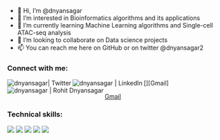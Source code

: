 - 👋 Hi, I’m @dnyansagar
- 👀 I’m interested in Bioinformatics algorithms and its applications
- 🌱 I’m currently learning Machine Learning algorithms and Single-cell ATAC-seq analysis
- 💞️ I’m looking to collaborate on Data science projects
- 📫 You can reach me here on GitHub or on twitter @dnyansagar2

### Connect with me:


[<img align="left" alt="dnyansagar| Twitter"  src="https://img.shields.io/badge/Twitter-1DA1F2?style=for-the-badge&logo=twitter&logoColor=white" />][twitter]
[<img align="left" alt="dnyansagar | LinkedIn"  src="https://img.shields.io/badge/LinkedIn-0077B5?style=for-the-badge&logo=linkedin&logoColor=white" />][linkedin]
[<img align="left" alt="dnyansagar | Rohit Dnyansagar"  src="https://img.shields.io/badge/Gmail-D14836?style=for-the-badge&logo=gmail&logoColor=white" />][Gmail]

[twitter]: https://twitter.com/dnyansagar2
[linkedin]: https://www.linkedin.com/in/rohit-dnyansagar
[Gmail](mailto:rohit.dnyansagar@gmail.com)

### Technical skills:
![](https://img.shields.io/badge/Python-FFD43B?style=for-the-badge&logo=python&logoColor=darkgreen)
![](https://img.shields.io/badge/Jupyter-F37626.svg?&style=for-the-badge&logo=Jupyter&logoColor=white)
![](https://img.shields.io/badge/R-276DC3?style=for-the-badge&logo=r&logoColor=white)
![](https://img.shields.io/badge/Shell_Script-121011?style=for-the-badge&logo=gnu-bash&logoColor=white)
![](https://img.shields.io/badge/conda-342B029.svg?&style=for-the-badge&logo=anaconda&logoColor=white)

<!---
dnyansagar/dnyansagar is a ✨ special ✨ repository because its `README.md` (this file) appears on your GitHub profile.
You can click the Preview link to take a look at your changes.
--->
